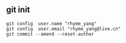 ## git init

```shell
git config  user.name "rhyme_yang"
git config  user.email "rhyme_yang@live.cn"
git commit --amend --reset-author
```